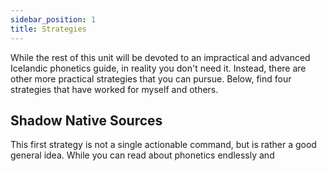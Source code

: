 ```yaml
---
sidebar_position: 1
title: Strategies
---
```


While the rest of this unit will be devoted to an impractical and advanced Icelandic phonetics guide, in reality you don't need it. Instead, there are other more practical strategies that you can pursue. Below, find four strategies that have worked for myself and others. 

## Shadow Native Sources
This first strategy is not a single actionable command, but is rather a good general idea. While you can read about phonetics endlessly and 

##

##

##